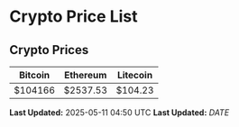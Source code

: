 # Crypto Price List

## Crypto Prices
| Bitcoin | Ethereum | Litecoin |
| ------- | -------- | -------- |
| $104166 | $2537.53 | $104.23 |
**Last Updated:** 2025-05-11 04:50 UTC
**Last Updated:** $DATE$
